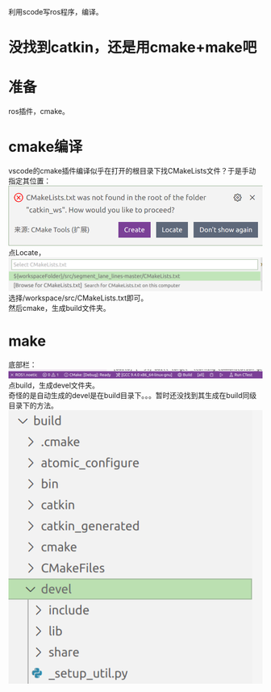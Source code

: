 利用scode写ros程序，编译。 

# 没找到catkin，还是用cmake+make吧

# 准备
ros插件，cmake。

# cmake编译
vscode的cmake插件编译似乎在打开的根目录下找CMakeLists文件？于是手动指定其位置：  
![](images/2022-06-10-08-30-33.png)  
点Locate，  
![](images/2022-06-10-08-31-03.png)  
选择/workspace/src/CMakeLists.txt即可。  
然后cmake，生成build文件夹。

# make
底部栏：  
![](images/2022-06-10-08-25-30.png)  
点build，生成devel文件夹。  
奇怪的是自动生成的devel是在build目录下。。。暂时还没找到其生成在build同级目录下的方法。  
![](images/2022-06-10-08-26-44.png)